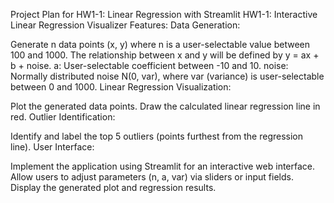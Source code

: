 Project Plan for HW1-1: Linear Regression with Streamlit
HW1-1: Interactive Linear Regression Visualizer
Features:
Data Generation:

Generate n data points (x, y) where n is a user-selectable value between 100 and 1000.
The relationship between x and y will be defined by y = ax + b + noise.
a: User-selectable coefficient between -10 and 10.
noise: Normally distributed noise N(0, var), where var (variance) is user-selectable between 0 and 1000.
Linear Regression Visualization:

Plot the generated data points.
Draw the calculated linear regression line in red.
Outlier Identification:

Identify and label the top 5 outliers (points furthest from the regression line).
User Interface:

Implement the application using Streamlit for an interactive web interface.
Allow users to adjust parameters (n, a, var) via sliders or input fields.
Display the generated plot and regression results.

